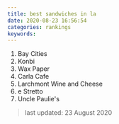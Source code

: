 ```yaml
---
title: best sandwiches in la
date: 2020-08-23 16:56:54
categories: rankings
keywords:
---
```


1. Bay Cities
2. Konbi
3. Wax Paper
4. Carla Cafe
5. Larchmont Wine and Cheese
6. e Stretto
7. Uncle Paulie's

> last updated: 23 August 2020
